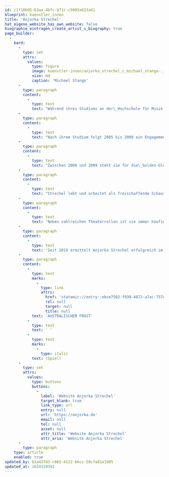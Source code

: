 ```yaml
---
id: c1f10b95-63aa-4bfc-b71c-c5003a623a41
blueprint: kuenstler_innen
title: 'Anjorka Strechel'
hat_eigene_website_has_own_website: false
biographie_eintragen_create_artist_s_biography: true
page_builder:
  -
    bard:
      -
        type: set
        attrs:
          values:
            type: figure
            image: kuenstler-innen/anjorka_strechel_c_michael_stange-.jpeg
            size: md
            caption: 'Michael Stange'
      -
        type: paragraph
        content:
          -
            type: text
            text: "Während ihres Studiums an der\_Hochschule für Musik und Theater Hamburg spielt Anjorka Strechel bereits auf\_Hamburger\_Bühnen, so beispielsweise in\_„Tom Sawyer und Huckleberry Finn“\_und in\_„White Trash“\_am\_Thalia Theater\_sowie in\_„Edgar Wibeau“\_auf\_Kampnagel\_und in „Hamlet“\_in den Zeisehallen. "
      -
        type: paragraph
        content:
          -
            type: text
            text: "Nach ihrem Studium folgt 2005 bis 2009 ein Engagement am\_Theater Osnabrück. Seit 2010 ist Strechel freischaffend und tritt u.a. am\_Staatstheater Braunschweig, am\_Staatstheater Hannover, am\_Deutschen Theater Berlin\_auf und im monsun.theater auf."
      -
        type: paragraph
        content:
          -
            type: text
            text: "Zwischen 2008 und 2009 steht sie für die\_Golden-Globe-nominierte russische Produktion\_„Krai“\_vor der Kamera. Der britische Branchendienst\_Screen International\_führt sie im Februar 2009 unter seinen „European stars of tomorrow“,\_während sie für die Rolle der Elsa mit dem russischen Filmpreis\_„Solotoi Orjol“\_als beste weibliche Hauptrolle ausgezeichnet und „Schauspielerin des Jahres 2010“ in Russland wird. "
      -
        type: paragraph
        content:
          -
            type: text
            text: "Strechel lebt und arbeitet als freischaffende Schauspielerin in Berlin und Hamburg. 2013 nimmt sie an der\_Humboldt-Universität zu Berlin\_ein Studium der\_Sportwissenschaften\_und der\_Philosophie\_auf, das sie 2017 mit dem Bachelor of Arts abschließt."
      -
        type: paragraph
        content:
          -
            type: text
            text: 'Neben zahlreichen Theaterrollen ist sie immer häufiger auch im Fernsehen zu sehen, u.a. im Tatort, im Polizeiruf 110 und in der Telenovela Rote Rosen.'
      -
        type: paragraph
        content:
          -
            type: text
            text: 'Seit 2019 ermittelt Anjorka Strechel erfolgreich im Haupcast der ARD-Serie „Morden im Norden“.'
      -
        type: paragraph
        content:
          -
            type: text
            marks:
              -
                type: link
                attrs:
                  href: 'statamic://entry::ebce7502-f030-4872-a7ac-757e990f99ed'
                  rel: null
                  target: null
                  title: null
            text: 'AUSTRALISCHER FROST'
          -
            type: text
            text: ' '
          -
            type: text
            marks:
              -
                type: italic
            text: (Spiel)
      -
        type: set
        attrs:
          values:
            type: buttons
            buttons:
              -
                label: 'Website Anjorka Strechel'
                target_blank: true
                link_type: url
                entry: null
                url: 'https://anjorka.de'
                email: null
                tel: null
                asset: null
                attr_title: 'Website Anjorka Strechel'
                attr_aria: 'Website Anjorka Strechel'
      -
        type: paragraph
    type: article
    enabled: true
updated_by: b1a43fd3-c865-4122-b6cc-50cfa81a1985
updated_at: 1634329392
---
```

